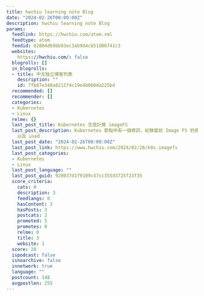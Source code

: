 ```yaml
---
title: hwchiu learning note Blog
date: "2024-02-26T00:00:00Z"
description: hwchiu learning note Blog
params:
  feedlink: https://hwchiu.com/atom.xml
  feedtype: atom
  feedid: 82004d69bb93ec3ab9d4cb51d06f41c3
  websites:
    https://hwchiu.com/: false
  blogrolls: []
  in_blogrolls:
  - title: 中文独立博客列表
    description: ""
    id: 7fb87e348a8211f4c19e4b0b0da225bd
  recommended: []
  recommender: []
  categories:
  - Kubernetes
  - Linux
  relme: {}
  last_post_title: Kubernetes 怎麼計算 imageFS
  last_post_description: Kubernetes 節點中有一個資訊，紀錄當前 Image FS 的使用狀況，裡面包含 available, capacity
    以及 used
  last_post_date: "2024-02-26T00:00:00Z"
  last_post_link: https://www.hwchiu.com/2024/02/26/k8s-imagefs
  last_post_categories:
  - Kubernetes
  - Linux
  last_post_language: ""
  last_post_guid: 928037d1f9109c47cc355d3725f23f35
  score_criteria:
    cats: 0
    description: 3
    feedlangs: 0
    hasContent: 3
    hasPosts: 3
    postcats: 2
    promoted: 5
    promotes: 0
    relme: 0
    title: 3
    website: 1
  score: 20
  ispodcast: false
  isnoarchive: false
  innetwork: true
  language: ""
  postcount: 148
  avgpostlen: 255
---
```

